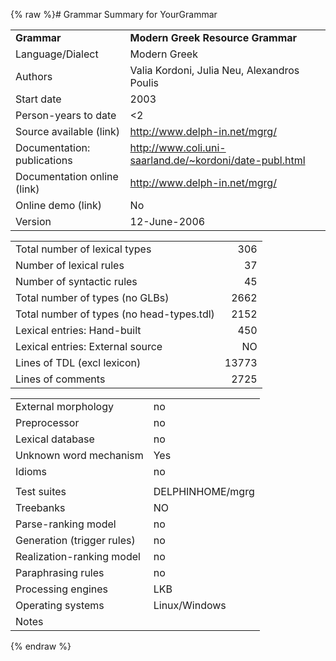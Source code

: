 {% raw %}# Grammar Summary for YourGrammar

|                             |                                                           |
|:----------------------------|:----------------------------------------------------------|
| **Grammar**                 | **Modern Greek Resource Grammar**                         |
| Language/Dialect            | Modern Greek                                              |
| Authors                     | Valia Kordoni, Julia Neu, Alexandros Poulis               |
| Start date                  | 2003                                                      |
| Person-years to date        | &lt;2                                                     |
| Source available (link)     | <http://www.delph-in.net/mgrg/>                           |
| Documentation: publications | <http://www.coli.uni-saarland.de/~kordoni/date-publ.html> |
| Documentation online (link) | <http://www.delph-in.net/mgrg/>                           |
| Online demo (link)          | No                                                        |
| Version                     | 12-June-2006                                              |

|                                           |       |
|-------------------------------------------|------:|
| Total number of lexical types             |   306 |
| Number of lexical rules                   |    37 |
| Number of syntactic rules                 |    45 |
| Total number of types (no GLBs)           |  2662 |
| Total number of types (no head-types.tdl) |  2152 |
| Lexical entries: Hand-built               |   450 |
| Lexical entries: External source          |    NO |
| Lines of TDL (excl lexicon)               | 13773 |
| Lines of comments                         |  2725 |

|                            |                  |
|----------------------------|:-----------------|
| External morphology        | no               |
| Preprocessor               | no               |
| Lexical database           | no               |
| Unknown word mechanism     | Yes              |
| Idioms                     | no               |
|                            |                  |
| Test suites                | DELPHINHOME/mgrg |
| Treebanks                  | NO               |
| Parse-ranking model        | no               |
| Generation (trigger rules) | no               |
| Realization-ranking model  | no               |
| Paraphrasing rules         | no               |
| Processing engines         | LKB    |
| Operating systems          | Linux/Windows    |
| Notes                      |                  |
<update date omitted for speed>{% endraw %}